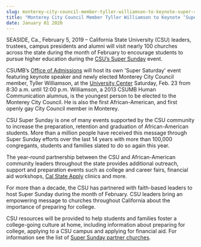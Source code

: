 ```yaml
---
slug: monterey-city-council-member-tyller-williamson-to-keynote-super-saturday-event
title: "Monterey City Council Member Tyller Williamson to Keynote ‘Super Saturday’ Event"
date: January 01 2020
---
```


<p>SEASIDE, Ca., February 5, 2019 – California State University (CSU) leaders, trustees, campus presidents and alumni will visit nearly 100 churches across the state during the month of February to encourage students to pursue higher education during the <a href="https://www2.calstate.edu/impact-of-the-csu/community/super-sunday">CSU’s Super Sunday</a> event.</p><p>CSUMB’s <a href="https://csumb.edu/admissions">Office of Admissions</a> will host its own 'Super Saturday' event featuring keynote speaker and newly elected Monterey City Council member, Tyller Williamson, at the <a href="https://csumb.edu/directory/building/29">University Center</a> Saturday, Feb. 23 from 8:30 a.m. until 12:00 p.m. Williamson, a 2013 CSUMB Human Communication alumnus, is the youngest person to be elected to the Monterey City Council. He is also the first African-American, and first openly gay City Council member in Monterey.</p><p>CSU Super Sunday is one of many events supported by the CSU community to increase the preparation, retention and graduation of African-American students. More than a million people have received this message through Super Sunday efforts over the last 14 years with more than 100,000 congregants, students and families slated to do so again this year.</p><p>The year-round partnership between the CSU and African-American community leaders throughout the state provides additional outreach, support and preparation events such as college and career fairs, financial aid workshops, <a href="https://www2.calstate.edu/apply" target="_blank">Cal State Apply</a> clinics and more.</p><p>For more than a decade, the CSU has partnered with faith-based leaders to host Super Sunday during the month of February.​ CSU leaders bring an empowering message to churches throughout California about the importance of preparing for college.</p><p>CSU resources will be provided to help students and families foster a college-going culture at home, including information about preparing for college, applying to a CSU campus and applying for financial aid. For information see the list of <a href="https://www2.calstate.edu/impact-of-the-csu/community/super-sunday/Pages/locations.aspx">Super Sunday partner churches</a>.</p>
